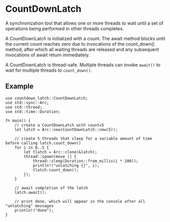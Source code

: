 # CountDownLatch
A synchronization tool that allows one or more threads to wait until a set of operations being performed in other threads completes.

A CountDownLatch is initialized with a count. The await method blocks until the current count reaches zero due to invocations of the count_down() method, after which all waiting threads are released and any subsequent invocations of await return immediately.

A CountDownLatch is thread-safe. Multiple threads can invoke `await()` to wait for multiple threads to `count_down()`.

## Example
```
use countdown_latch::CountDownLatch;
use std::sync::Arc;
use std::thread;
use std::time::Duration;

fn main() {
    // create a CountDownLatch with count=5
    let latch = Arc::new(CountDownLatch::new(5));

    // create 5 threads that sleep for a variable amount of time before calling latch.count_down()
    for i in 0..5 {
        let tlatch = Arc::clone(&latch);
        thread::spawn(move || {
            thread::sleep(Duration::from_millis(i * 100));
            println!("unlatching {}", i);
            tlatch.count_down();
        });
    }

    // await completion of the latch
    latch.await();

    // print done, which will appear in the console after all "unlatching" messages
    println!("done");
}
```
